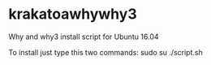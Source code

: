 # krakatoawhywhy3
Why and why3 install script for Ubuntu 16.04

To install just type this two commands:
sudo su
./script.sh
